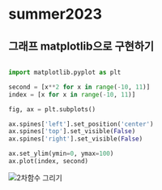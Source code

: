 # summer2023 
## 그래프 matplotlib으로 구현하기

~~~python

import matplotlib.pyplot as plt

second = [x**2 for x in range(-10, 11)]
index = [x for x in range(-10, 11)]

fig, ax = plt.subplots()

ax.spines['left'].set_position('center')
ax.spines['top'].set_visible(False)
ax.spines['right'].set_visible(False)

ax.set_ylim(ymin=0, ymax=100)
ax.plot(index, second)

~~~

![2차함수 그리기](https://github.com/MaugeaLee/summer2023/assets/92789013/77d95c5a-b583-475b-ad57-e9c6c41f0318)
